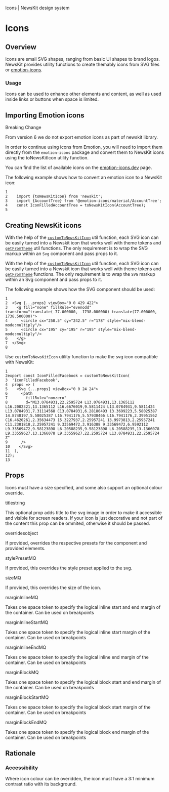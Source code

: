 Icons | NewsKit design system

Icons
=====

Overview
--------

Icons are small SVG shapes, ranging from basic UI shapes to brand logos. NewsKit provides utility functions to create themably icons from SVG files or [emotion-icons](https://emotion-icons.dev/).

### Usage

Icons can be used to enhance other elements and content, as well as used inside links or buttons when space is limited.

Importing Emotion icons
-----------------------

Breaking Change

From version 6 we do not export emotion icons as part of newskit library.

In order to continue using icons from Emotion, you will need to import them directly from the `emotion-icons` package and convert them to NewsKit icons using the toNewsKitIcon utility function.

You can find the list of available icons on the [emotion-icons.dev](https://emotion-icons.dev/) page.

The following example shows how to convert an emotion icon to a NewsKit icon:

    1
    2    import {toNewsKitIcon} from 'newskit';
    3    import {AccountTree} from '@emotion-icons/material/AccountTree';
    4    const IconFilledAccountTree = toNewsKitIcon(AccountTree);
    5  
    

Creating NewsKit icons
----------------------

With the help of the [`customToNewsKitIcon`](/components/utils/custom-to-newskit-icon/) util function, each SVG icon can be easily turned into a Newskit icon that works well with theme tokens and [`getFromTheme`](/components/utils/get-from-theme/) util functions. The only requirement is to wrap the SVG markup within an `Svg` component and pass props to it.

With the help of the [`customToNewsKitIcon`](/components/utils/custom-to-newskit-icon/) util function, each SVG icon can be easily turned into a Newskit icon that works well with theme tokens and [`getFromTheme`](/components/utils/get-from-theme/) functions. The only requirement is to wrap the `SVG` markup within an Svg component and pass props to it.

The following example shows how the SVG component should be used:

    1
    2  <Svg {...props} viewBox="0 0 429 422">
    3    <g fill="none" fillRule="evenodd" transform="translate(-77.000000, -1738.000000) translate(77.000000, 1738.500000)">
    4      <circle cx="250.5" cy="242.5" r="178" style="mix-blend-mode:multiply"/>
    5      <circle cx="195" cy="195" r="195" style="mix-blend-mode:multiply"/>
    6    </g>
    7  </Svg>
    8 
    

Use `customToNewsKitIcon` utility function to make the svg icon compatible with NewsKit:

    1
    2export const IconFilledFacebook = customToNewsKitIcon(
    3  'IconFilledFacebook',
    4  props => (
    5    <Svg {...props} viewBox="0 0 24 24">
    6      <path
    7        fillRule="nonzero"
    8        d="M13.0784931,22.2595724 L13.0784931,13.1365112 L16.2002321,13.1365112 L16.6676019,9.5811424 L13.0784931,9.5811424 L13.0784931,7.31114568 C13.0784931,6.28180493 13.3699223,5.58025387 14.8748197,5.58025387 L16.7941176,5.57938466 L16.7941176,2.39951562 C16.4620261,2.35634473 15.3227937,2.25957241 13.9973813,2.25957241 C11.2301818,2.25957241 9.33569472,3.916388 9.33569472,6.9592112 L9.33569472,9.58123898 L6.20588235,9.58123898 L6.20588235,13.1366078 L9.33559627,13.1366078 L9.33559627,22.2595724 L13.0784931,22.2595724 Z"
    9      />
    10    </Svg>
    11  ),
    12);
    13 
    

Props
-----

Icons must have a size specified, and some also support an optional colour override.

titlestring

This optional prop adds title to the svg image in order to make it accessible and visible for screen readers. If your icon is just decorative and not part of the content this prop can be ommited, otherwise it should be passed.

overridesobject

If provided, overrides the respective presets for the component and provided elements.

stylePresetMQ<string>

If provided, this overrides the style preset applied to the svg.

sizeMQ<string>

If provided, this overrides the size of the icon.

marginInlineMQ<string>

Takes one space token to specify the logical inline start and end margin of the container. Can be used on breakpoints

marginInlineStartMQ<string>

Takes one space token to specify the logical inline start margin of the container. Can be used on breakpoints

marginInlineEndMQ<string>

Takes one space token to specify the logical inline end margin of the container. Can be used on breakpoints

marginBlockMQ<string>

Takes one space token to specify the logical block start and end margin of the container. Can be used on breakpoints

marginBlockStartMQ<string>

Takes one space token to specify the logical block start margin of the container. Can be used on breakpoints

marginBlockEndMQ<string>

Takes one space token to specify the logical block end margin of the container. Can be used on breakpoints

Rationale
---------

### Accessibility

Where icon colour can be overidden, the icon must have a 3:1 minimum contrast ratio with its background.